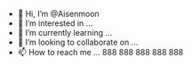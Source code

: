 - 👋 Hi, I’m @Aisenmoon
- 👀 I’m interested in ...
- 🌱 I’m currently learning ...
- 💞️ I’m looking to collaborate on ...
- 📫 How to reach me ...
888
888
888
888
888
<!---
Aisenmoon/Aisenmoon is a ✨ special ✨ repository because its `README.md` (this file) appears on your GitHub profile.
You can click the Preview link to take a look at your changes.
--->
